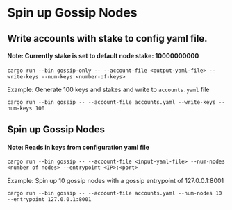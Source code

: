 # Spin up Gossip Nodes

## Write accounts with stake to config yaml file.
#### Note: Currently stake is set to default node stake: 10000000000

```
cargo run --bin gossip-only -- --account-file <output-yaml-file> --write-keys --num-keys <number-of-keys>
```

Example:
Generate 100 keys and stakes and write to `accounts.yaml` file
```
cargo run --bin gossip -- --account-file accounts.yaml --write-keys --num-keys 100
```

## Spin up Gossip Nodes
#### Note: Reads in <N> keys from configuration yaml file

```
cargo run --bin gossip -- --account-file <input-yaml-file> --num-nodes <number of nodes> --entrypoint <IP>:<port>
```

Example:
Spin up 10 gossip nodes with a gossip entrypoint of 127.0.0.1:8001
```
cargo run --bin gossip -- --account-file accounts.yaml --num-nodes 10 --entrypoint 127.0.0.1:8001
```